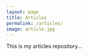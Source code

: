 ```yaml
---
layout: page
title: Articles
permalink: /articles/
image: article.jpg
---
```


This is my articles repository...